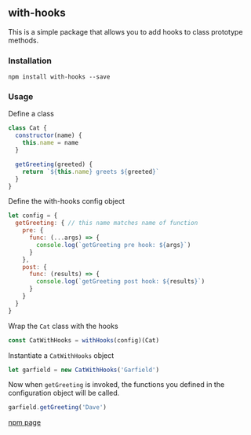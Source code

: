 ## with-hooks



This is a simple package that allows you to add hooks to class prototype methods. 

### Installation

`npm install with-hooks --save`

### Usage

Define a class
```javascript
class Cat {
  constructor(name) {
    this.name = name
  }

  getGreeting(greeted) {
    return `${this.name} greets ${greeted}`
  }
}
```

Define the with-hooks config object
```javascript
let config = {
  getGreeting: { // this name matches name of function
    pre: { 
      func: (...args) => {
        console.log(`getGreeting pre hook: ${args}`)
      }
    },
    post: {
      func: (results) => {
        console.log(`getGreeting post hook: ${results}`)
      }
    }
  }
}
```

Wrap the `Cat` class with the hooks
```javascript
const CatWithHooks = withHooks(config)(Cat)
```

Instantiate a `CatWithHooks` object
``` javascript
let garfield = new CatWithHooks('Garfield')
```

Now when `getGreeting` is invoked, the functions you defined in the configuration object will be called.
``` javascript
garfield.getGreeting('Dave')
```


[npm page](https://www.npmjs.com/package/with-hooks)